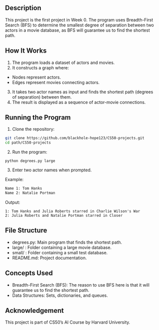 ## Description

This project is the first project in Week 0. The program uses Breadth-First Search (BFS) to determine the smallest degree of separation between two actors in a movie database, as BFS will guarantee us to find the shortest path.

## How It Works

1.	The program loads a dataset of actors and movies.
2.	It constructs a graph where:
  - Nodes represent actors.
  - Edges represent movies connecting actors.
3.	It takes two actor names as input and finds the shortest path (degrees of separation) between them.
4.	The result is displayed as a sequence of actor-movie connections.

## Running the Program

1.	Clone the repository:
```bash
git clone https://github.com/blackhole-hope123/CS50-projects.git
cd path/CS50-projects
```

2.	Run the program:

```
python degrees.py large
```

3.	Enter two actor names when prompted.

Example:

```bash
Name 1: Tom Hanks
Name 2: Natalie Portman
```

Output:

```
1: Tom Hanks and Julia Roberts starred in Charlie Wilson's War
2: Julia Roberts and Natalie Portman starred in Closer
```

## File Structure

-	degrees.py: Main program that finds the shortest path.
-	large/ : Folder containing a large movie database.
-	small/ : Folder containing a small test database.
-	README.md: Project documentation.

## Concepts Used 
-	Breadth-First Search (BFS): The reason to use BFS here is that it will guarantee us to find the shortest path.
-	Data Structures: Sets, dictionaries, and queues.

## Acknowledgement 
This project is part of CS50’s AI Course by Harvard University.

